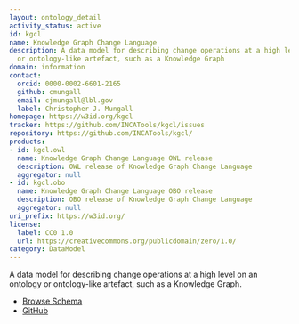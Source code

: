 ```yaml
---
layout: ontology_detail
activity_status: active
id: kgcl
name: Knowledge Graph Change Language
description: A data model for describing change operations at a high level on an ontology
  or ontology-like artefact, such as a Knowledge Graph
domain: information
contact:
  orcid: 0000-0002-6601-2165
  github: cmungall
  email: cjmungall@lbl.gov
  label: Christopher J. Mungall
homepage: https://w3id.org/kgcl
tracker: https://github.com/INCATools/kgcl/issues
repository: https://github.com/INCATools/kgcl/
products:
- id: kgcl.owl
  name: Knowledge Graph Change Language OWL release
  description: OWL release of Knowledge Graph Change Language
  aggregator: null
- id: kgcl.obo
  name: Knowledge Graph Change Language OBO release
  description: OBO release of Knowledge Graph Change Language
  aggregator: null
uri_prefix: https://w3id.org/
license:
  label: CC0 1.0
  url: https://creativecommons.org/publicdomain/zero/1.0/
category: DataModel
---
```


A data model for describing change operations at a high level on an ontology or ontology-like artefact, such as a Knowledge Graph.
* [Browse Schema](https://cmungall.github.io/knowledge-graph-change-language/)
* [GitHub](https://github.com/cmungall/knowledge-graph-change-language)
